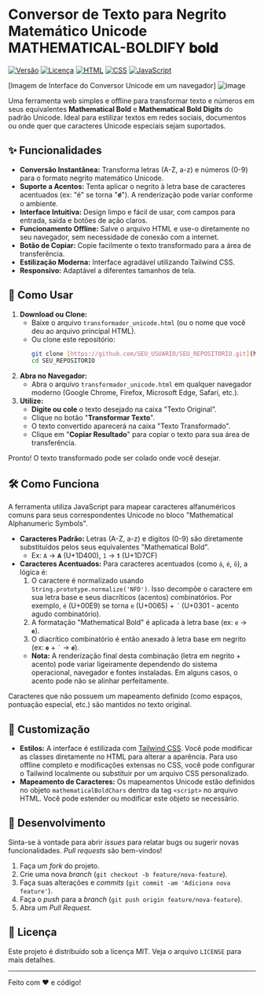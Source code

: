 # Conversor de Texto para Negrito Matemático Unicode  MATHEMATICAL-BOLDIFY 𝐛𝐨𝐥𝐝

[![Versão](https://img.shields.io/badge/versão-1.1.0-blue.svg)](https://github.com/SEU_USUARIO/SEU_REPOSITORIO)
[![Licença](https://img.shields.io/badge/licença-MIT-green.svg)](LICENSE)
[![HTML](https://img.shields.io/badge/HTML5-E34F26?style=for-the-badge&logo=html5&logoColor=white)](https://developer.mozilla.org/pt-BR/docs/Web/HTML)
[![CSS](https://img.shields.io/badge/Tailwind_CSS-38B2AC?style=for-the-badge&logo=tailwind-css&logoColor=white)](https://tailwindcss.com/)
[![JavaScript](https://img.shields.io/badge/JavaScript-F7DF1E?style=for-the-badge&logo=javascript&logoColor=black)](https://developer.mozilla.org/pt-BR/docs/Web/JavaScript)

[Imagem de Interface do Conversor Unicode em um navegador]
![image](https://github.com/user-attachments/assets/218a4326-50ee-4a3b-b024-298c3210f98b)

Uma ferramenta web simples e offline para transformar texto e números em seus equivalentes **Mathematical Bold** e **Mathematical Bold Digits** do padrão Unicode. Ideal para estilizar textos em redes sociais, documentos ou onde quer que caracteres Unicode especiais sejam suportados.

## ✨ Funcionalidades

* **Conversão Instantânea:** Transforma letras (A-Z, a-z) e números (0-9) para o formato negrito matemático Unicode.
* **Suporte a Acentos:** Tenta aplicar o negrito à letra base de caracteres acentuados (ex: "é" se torna "𝐞́"). A renderização pode variar conforme o ambiente.
* **Interface Intuitiva:** Design limpo e fácil de usar, com campos para entrada, saída e botões de ação claros.
* **Funcionamento Offline:** Salve o arquivo HTML e use-o diretamente no seu navegador, sem necessidade de conexão com a internet.
* **Botão de Copiar:** Copie facilmente o texto transformado para a área de transferência.
* **Estilização Moderna:** Interface agradável utilizando Tailwind CSS.
* **Responsivo:** Adaptável a diferentes tamanhos de tela.

## 🚀 Como Usar

1.  **Download ou Clone:**
    * Baixe o arquivo `transformador_unicode.html` (ou o nome que você deu ao arquivo principal HTML).
    * Ou clone este repositório:
        ```bash
        git clone [https://github.com/SEU_USUARIO/SEU_REPOSITORIO.git](https://github.com/SEU_USUARIO/SEU_REPOSITORIO.git)
        cd SEU_REPOSITORIO
        ```
2.  **Abra no Navegador:**
    * Abra o arquivo `transformador_unicode.html` em qualquer navegador moderno (Google Chrome, Firefox, Microsoft Edge, Safari, etc.).
3.  **Utilize:**
    * **Digite ou cole** o texto desejado na caixa "Texto Original".
    * Clique no botão "**Transformar Texto**".
    * O texto convertido aparecerá na caixa "Texto Transformado".
    * Clique em "**Copiar Resultado**" para copiar o texto para sua área de transferência.

Pronto! O texto transformado pode ser colado onde você desejar.

## 🛠️ Como Funciona

A ferramenta utiliza JavaScript para mapear caracteres alfanuméricos comuns para seus correspondentes Unicode no bloco "Mathematical Alphanumeric Symbols".

* **Caracteres Padrão:** Letras (A-Z, a-z) e dígitos (0-9) são diretamente substituídos pelos seus equivalentes "Mathematical Bold".
    * Ex: `A` → `𝐀` (U+1D400), `1` → `𝟏` (U+1D7CF)
* **Caracteres Acentuados:** Para caracteres acentuados (como `á`, `é`, `õ`), a lógica é:
    1.  O caractere é normalizado usando `String.prototype.normalize('NFD')`. Isso decompõe o caractere em sua letra base e seus diacríticos (acentos) combinatórios. Por exemplo, `é` (U+00E9) se torna `e` (U+0065) + `´` (U+0301 - acento agudo combinatório).
    2.  A formatação "Mathematical Bold" é aplicada à letra base (ex: `e` → `𝐞`).
    3.  O diacrítico combinatório é então anexado à letra base em negrito (ex: `𝐞` + `´` → `𝐞́`).
    * **Nota:** A renderização final desta combinação (letra em negrito + acento) pode variar ligeiramente dependendo do sistema operacional, navegador e fontes instaladas. Em alguns casos, o acento pode não se alinhar perfeitamente.

Caracteres que não possuem um mapeamento definido (como espaços, pontuação especial, etc.) são mantidos no texto original.

## 🎨 Customização

* **Estilos:** A interface é estilizada com [Tailwind CSS](https://tailwindcss.com/). Você pode modificar as classes diretamente no HTML para alterar a aparência. Para uso offline completo e modificações extensas no CSS, você pode configurar o Tailwind localmente ou substituir por um arquivo CSS personalizado.
* **Mapeamento de Caracteres:** Os mapeamentos Unicode estão definidos no objeto `mathematicalBoldChars` dentro da tag `<script>` no arquivo HTML. Você pode estender ou modificar este objeto se necessário.

## 🔧 Desenvolvimento

Sinta-se à vontade para abrir *issues* para relatar bugs ou sugerir novas funcionalidades. *Pull requests* são bem-vindos!

1.  Faça um *fork* do projeto.
2.  Crie uma nova *branch* (`git checkout -b feature/nova-feature`).
3.  Faça suas alterações e *commits* (`git commit -am 'Adiciona nova feature'`).
4.  Faça o *push* para a *branch* (`git push origin feature/nova-feature`).
5.  Abra um *Pull Request*.

## 📄 Licença

Este projeto é distribuído sob a licença MIT. Veja o arquivo `LICENSE` para mais detalhes.

---

Feito com ❤️ e código!

